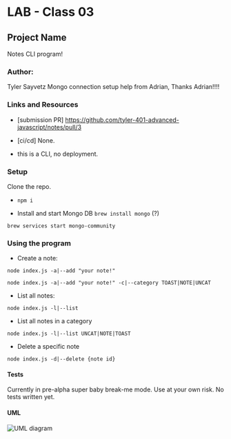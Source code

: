 # LAB - Class 03

## Project Name
Notes CLI program!

### Author:
Tyler Sayvetz
Mongo connection setup help from Adrian, Thanks Adrian!!!!

### Links and Resources

- [submission PR] https://github.com/tyler-401-advanced-javascript/notes/pull/3  
- [ci/cd] None.

- this is a CLI, no deployment.

### Setup
Clone the repo.

- `npm i`


- Install and start Mongo DB
`brew install mongo` (?)

`brew services start mongo-community`


### Using the program

- Create a note: 

`node index.js -a|--add "your note!"`

`node index.js -a|--add "your note!" -c|--category TOAST|NOTE|UNCAT`

- List all notes: 

`node index.js -l|--list`


- List all notes in a category

`node index.js -l|--list UNCAT|NOTE|TOAST`

- Delete a specific note

`node index.js -d|--delete {note id}`



#### Tests

Currently in pre-alpha super baby break-me mode. Use at your own risk. No tests written yet.



#### UML

![UML diagram]()

